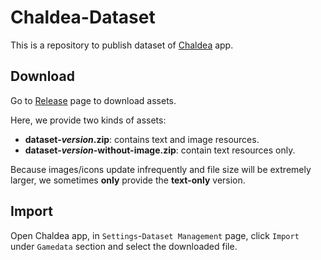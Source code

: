 # Chaldea-Dataset

This is a repository to publish dataset of [Chaldea](https://github.com/narumishi/chaldea) app.

## Download
Go to [Release](https://github.com/narumishi/chaldea-dataset/releases) page to download assets.

Here, we provide two kinds of assets:
- **dataset-*version*.zip**: contains text and image resources.
- **dataset-*version*-without-image.zip**: contain text resources only.

Because images/icons update infrequently and file size will be extremely larger, we sometimes **only** provide the **text-only** version.

## Import
Open Chaldea app, in `Settings`-`Dataset Management` page, click `Import` under `Gamedata` section and select the downloaded file.
